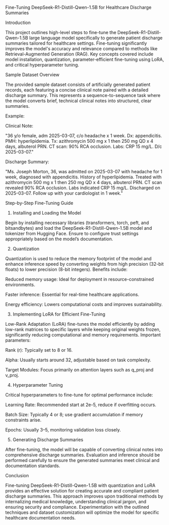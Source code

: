 Fine-Tuning DeepSeek-R1-Distill-Qwen-1.5B for Healthcare Discharge Summaries

Introduction

This project outlines high-level steps to fine-tune the DeepSeek-R1-Distill-Qwen-1.5B large language model specifically to generate patient discharge summaries tailored for healthcare settings. Fine-tuning significantly improves the model's accuracy and relevance compared to methods like Retrieval-Augmented Generation (RAG). Key concepts covered include model installation, quantization, parameter-efficient fine-tuning using LoRA, and critical hyperparameter tuning.

Sample Dataset Overview

The provided sample dataset consists of artificially generated patient records, each featuring a concise clinical note paired with a detailed discharge summary. This represents a sequence-to-sequence task where the model converts brief, technical clinical notes into structured, clear summaries.

Example:

Clinical Note:

"36 y/o female, adm 2025-03-07, c/o headache x 1 week. Dx: appendicitis. PMH: hyperlipidemia. Tx: azithromycin 500 mg x 1 then 250 mg QD x 4 days, albuterol PRN. CT scan: 90% RCA occlusion. Labs: CRP 15 mg/L. D/c 2025-03-07."

Discharge Summary:

"Ms. Joseph Morton, 36, was admitted on 2025-03-07 with headache for 1 week, diagnosed with appendicitis. History of hyperlipidemia. Treated with azithromycin 500 mg x 1 then 250 mg QD x 4 days, albuterol PRN. CT scan revealed 90% RCA occlusion. Labs indicated CRP 15 mg/L. Discharged on 2025-03-07. Follow up with your cardiologist in 1 week."

Step-by-Step Fine-Tuning Guide

1. Installing and Loading the Model

Begin by installing necessary libraries (transformers, torch, peft, and bitsandbytes) and load the DeepSeek-R1-Distill-Qwen-1.5B model and tokenizer from Hugging Face. Ensure to configure trust settings appropriately based on the model’s documentation.

2. Quantization

Quantization is used to reduce the memory footprint of the model and enhance inference speed by converting weights from high precision (32-bit floats) to lower precision (8-bit integers). Benefits include:

Reduced memory usage: Ideal for deployment in resource-constrained environments.

Faster inference: Essential for real-time healthcare applications.

Energy efficiency: Lowers computational costs and improves sustainability.

3. Implementing LoRA for Efficient Fine-Tuning

Low-Rank Adaptation (LoRA) fine-tunes the model efficiently by adding low-rank matrices to specific layers while keeping original weights frozen, significantly reducing computational and memory requirements. Important parameters:

Rank (r): Typically set to 8 or 16.

Alpha: Usually starts around 32, adjustable based on task complexity.

Target Modules: Focus primarily on attention layers such as q_proj and v_proj.

4. Hyperparameter Tuning

Critical hyperparameters to fine-tune for optimal performance include:

Learning Rate: Recommended start at 2e-5, reduce if overfitting occurs.

Batch Size: Typically 4 or 8; use gradient accumulation if memory constraints arise.

Epochs: Usually 3–5, monitoring validation loss closely.

5. Generating Discharge Summaries

After fine-tuning, the model will be capable of converting clinical notes into comprehensive discharge summaries. Evaluation and inference should be performed carefully to ensure the generated summaries meet clinical and documentation standards.

Conclusion

Fine-tuning DeepSeek-R1-Distill-Qwen-1.5B with quantization and LoRA provides an effective solution for creating accurate and compliant patient discharge summaries. This approach improves upon traditional methods by internalizing medical knowledge, understanding clinical jargon, and ensuring security and compliance. Experimentation with the outlined techniques and dataset customization will optimize the model for specific healthcare documentation needs.

